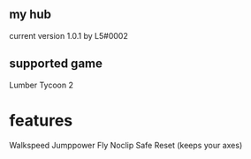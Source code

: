 ## my hub
current version 1.0.1
by L5#0002
## supported game
Lumber Tycoon 2
# features
Walkspeed 
Jumppower
Fly
Noclip
Safe Reset (keeps your axes)
